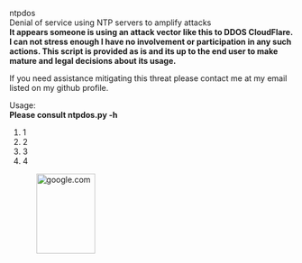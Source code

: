 ntpdos<br />
Denial of service using NTP servers to amplify attacks <br />
<strong> It appears someone is using an attack vector like this to DDOS CloudFlare. I can not stress enough I have no involvement or participation in any such actions. This script is provided as is and its up to the end user to make mature and legal decisions about its usage. 
</strong>

If you need assistance mitigating this threat please contact me at my email listed on my github profile.


Usage:<br />
<b>Please consult ntpdos.py -h</b>
<br />

<ol>
   <li>1</li>
    <li>2</li>
     <li>3</li>
      <li>4</li>
  <ol>
    <img src="https://www.google.com/search?q=par%C3%A9ntesis&sxsrf=AOaemvLVeWEpxuMlUa4vFze6hsED5oME4A:1635738478253&tbm=isch&source=iu&ictx=1&fir=UbE98iNwxtWI5M%252CY-cogSx4LV1LQM%252C_%253B3ydRQIKJmGeViM%252CAl2Vd7G3KMQPWM%252C_%253BoQxILaMk08iYzM%252CVm2MqXV8Y1DN6M%252C_%253BkgK52eK3OWXxCM%252CmWY4TuzHKWhlhM%252C_%253BsyHhmwkpiiXQtM%252CxN0DQGQ2_RxftM%252C_%253BKA61tWHdtFlJPM%252CpiPMdpsAMrHC5M%252C_%253BefrhX4-WGXoPSM%252Cc6J3E7YvMTCCrM%252C_&vet=1&usg=AI4_-kRtRp-Q6d0MsB1BVLFOMwPvoVfDpg&sa=X&ved=2ahUKEwiE2sPXoPbzAhWKqZUCHfGGANsQ_B16BAhQEAE#imgrc=UbE98iNwxtWI5M" alt="google.com" width="104" height="142">
